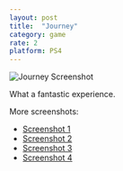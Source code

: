 ```yaml
---
layout: post
title:  "Journey"
category: game
rate: 2
platform: PS4
---
```


![Journey Screenshot](http://rmlewisuk.s3.amazonaws.com/Journey_20170204160100.jpg)

What a fantastic experience.

More screenshots:

- [Screenshot 1](http://rmlewisuk.s3.amazonaws.com/Journey_20170204162310.jpg)
- [Screenshot 2](http://rmlewisuk.s3.amazonaws.com/Journey_20170204173119.jpg)
- [Screenshot 3](http://rmlewisuk.s3.amazonaws.com/Journey_20170204173431.jpg)
- [Screenshot 4](http://rmlewisuk.s3.amazonaws.com/Journey_20170204174107.jpg)



